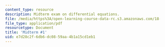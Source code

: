 ```yaml
---
content_type: resource
description: Midterm exam on differential equations.
file: /media/https%3A/open-learning-course-data-rc.s3.amazonaws.com/18-034-honors-differential-equations-spring-2009/e7d28c2f6db6dc0859aa4b1a15cd1eb1_MIT18_034s09_exam01_midterm01.pdf
file_type: application/pdf
resourcetype: Document
title: 'Midterm #1'
uid: e7d28c2f-6db6-dc08-59aa-4b1a15cd1eb1
---
```

